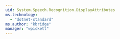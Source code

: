 ```yaml
---
uid: System.Speech.Recognition.DisplayAttributes
ms.technology: 
  - "dotnet-standard"
ms.author: "kbridge"
manager: "wpickett"
---
```

